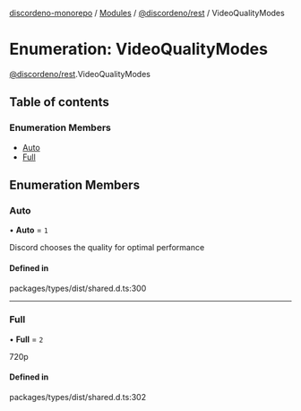 [discordeno-monorepo](../README.md) / [Modules](../modules.md) / [@discordeno/rest](../modules/discordeno_rest.md) / VideoQualityModes

# Enumeration: VideoQualityModes

[@discordeno/rest](../modules/discordeno_rest.md).VideoQualityModes

## Table of contents

### Enumeration Members

- [Auto](discordeno_rest.VideoQualityModes.md#auto)
- [Full](discordeno_rest.VideoQualityModes.md#full)

## Enumeration Members

### Auto

• **Auto** = `1`

Discord chooses the quality for optimal performance

#### Defined in

packages/types/dist/shared.d.ts:300

---

### Full

• **Full** = `2`

720p

#### Defined in

packages/types/dist/shared.d.ts:302
